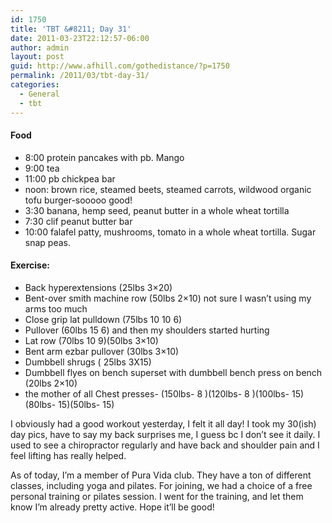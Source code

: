 ```yaml
---
id: 1750
title: 'TBT &#8211; Day 31'
date: 2011-03-23T22:12:57-06:00
author: admin
layout: post
guid: http://www.afhill.com/gothedistance/?p=1750
permalink: /2011/03/tbt-day-31/
categories:
  - General
  - tbt
---
```

#### Food

  * 8:00 protein pancakes with pb. Mango
  * 9:00 tea
  * 11:00 pb chickpea bar
  * noon: brown rice, steamed beets, steamed carrots, wildwood organic tofu burger-sooooo good!
  * 3:30 banana, hemp seed, peanut butter in a whole wheat tortilla
  * 7:30 clif peanut butter bar
  * 10:00 falafel patty, mushrooms, tomato in a whole wheat tortilla. Sugar snap peas.

#### Exercise:

  * Back hyperextensions (25lbs 3&#215;20)
  * Bent-over smith machine row (50lbs 2&#215;10) not sure I wasn&#8217;t using my arms too much 
  * Close grip lat pulldown (75lbs 10 10 6)
  * Pullover (60lbs 15 6) and then my shoulders started hurting
  * Lat row (70lbs 10 9)(50lbs 3&#215;10)
  * Bent arm ezbar pullover (30lbs 3&#215;10)
  * Dumbbell shrugs ( 25lbs 3X15)
  * Dumbbell flyes on bench superset with dumbbell bench press on bench (20lbs 2&#215;10)
  * the mother of all Chest presses- (150lbs- 8 )(120lbs- 8 )(100lbs- 15)(80lbs- 15)(50lbs- 15)

I obviously had a good workout yesterday, I felt it all day! I took my 30(ish) day pics, have to say my back surprises me, I guess bc I don&#8217;t see it daily. I used to see a chiropractor regularly and have back and shoulder pain and I feel lifting has really helped. 

As of today, I&#8217;m a member of Pura Vida club. They have a ton of different classes, including yoga and pilates. For joining, we had a choice of a free personal training or pilates session. I went for the training, and let them know I&#8217;m already pretty active. Hope it&#8217;ll be good!